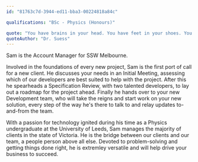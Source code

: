 ```yaml
---
id: "81763c7d-3944-ed11-bba3-00224818a84c"

qualifications: "BSc - Physics (Honours)"

quote: "You have brains in your head. You have feet in your shoes. You can steer yourself any direction you choose."
quoteAuthor: "Dr. Suess"
---
```


[Editing your profile]: https://github.com/SSWConsulting/People/wiki/3.-Editing-your-profile

Sam is the Account Manager for SSW Melbourne.

Involved in the foundations of every new project, Sam is the first port of call for a new client. He discusses your needs in an Initial Meeting, assessing which of our developers are best suited to help with the project. After this he spearheads a Specification Review, with two talented developers, to lay out a roadmap for the project ahead. Finally he hands over to your new Development team, who will take the reigns and start work on your new solution, every step of the way he's there to talk to and relay updates to-and-from the team.

With a passion for technology ignited during his time as a Physics undergraduate at the University of Leeds, Sam manages the majority of clients in the state of Victoria. He is the bridge between our clients and our team, a people person above all else. Devoted to problem-solving and getting things done right, he is extremley versatile and will help drive your business to succeed.
